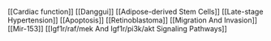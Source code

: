 [[Cardiac function]]
[[Danggui]]
[[Adipose-derived Stem Cells]]
[[Late-stage Hypertension]]
[[Apoptosis]]
[[Retinoblastoma]]
[[Migration And Invasion]]
[[Mir-153]]
[[Igf1r/raf/mek And Igf1r/pi3k/akt Signaling Pathways]]
